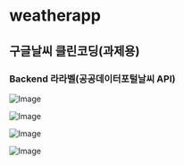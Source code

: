 # weatherapp
## 구글날씨 클린코딩(과제용)
### Backend 라라벨(공공데이터포털날씨 API)

![Image](https://github.com/user-attachments/assets/26463ed8-c0e3-416a-9c3c-3ea0031940c6)

![Image](https://github.com/user-attachments/assets/e7c9a6c5-93ce-4c96-9924-ee4fd16bdc2b)

![Image](https://github.com/user-attachments/assets/884b12e8-1398-4760-83b3-64e3cc25d5d0)

![Image](https://github.com/user-attachments/assets/bb54f0fe-be23-432d-a78a-df71a8d268dd)
